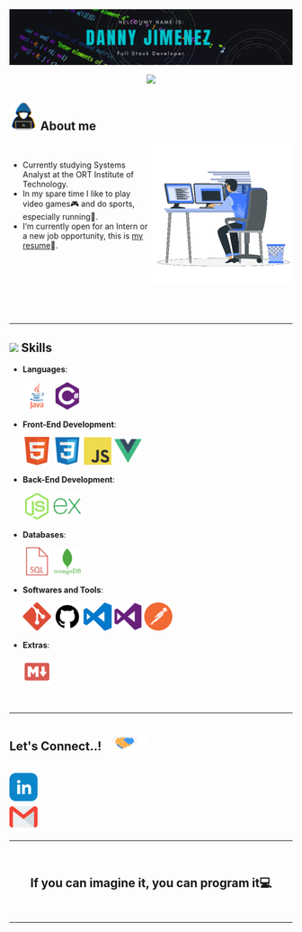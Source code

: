 <img src="https://github.com/dannyj182/dannyj182/raw/main/assets/images/Banner%20Github%20V3.png">

<p align="center">
  <a href="https://github.com/DenverCoder1/readme-typing-svg"><img src="https://readme-typing-svg.herokuapp.com?font=Time+New+Roman&color=cyan&size=25&center=true&vCenter=true&width=600&height=100&lines= Systems+Analyst+Student,;Passionate+About+Technology,;Active+Learner/Researcher,;Love+to+learn+new+frameworks...❤️"></a>
</p>

## <picture><img src = "https://github.com/dannyj182/dannyj182/raw/main/assets/mdImages/about_me.gif" width = 50px></picture> **About me**

<picture> <img align="right" src="https://github.com/dannyj182/dannyj182/raw/main/assets/mdImages/Right_Side.gif" width = 250px></picture>

<br>

- Currently studying Systems Analyst at the ORT Institute of Technology.
- In my spare time I like to play video games🎮 and do sports, especially running🏃.
- I’m currently open for an Intern or a new job opportunity, this is [my resume](https://www.linkedin.com/in/dannyjimenezcasares/)📄.

<br><br>
<br><br>
<br><br>

---

## <img src="https://media2.giphy.com/media/QssGEmpkyEOhBCb7e1/giphy.gif?cid=ecf05e47a0n3gi1bfqntqmob8g9aid1oyj2wr3ds3mg700bl&rid=giphy.gif" width ="25"><b> Skills</b>

<p align="center">

- **Languages**:
    
    <img src="https://github.com/dannyj182/dannyj182/raw/main/assets/images/java.png" width ="50">
    <img src="https://github.com/dannyj182/dannyj182/raw/main/assets/images/csharp.png" width ="50">

    
- **Front-End Development**:

    <img src="https://github.com/dannyj182/dannyj182/raw/main/assets/images/html.png" width ="50">
    <img src="https://github.com/dannyj182/dannyj182/raw/main/assets/images/css.png" width ="50">
    <img src="https://github.com/dannyj182/dannyj182/raw/main/assets/images/js.png" width ="50">
    <img src="https://github.com/dannyj182/dannyj182/raw/main/assets/images/vue.png" width ="50">
    


- **Back-End Development**:

    <img src="https://github.com/dannyj182/dannyj182/raw/main/assets/images/node.png" width ="50">
    <img src="https://github.com/dannyj182/dannyj182/raw/main/assets/images/express.png" width ="50"> 


- **Databases**:

    <img src="https://github.com/dannyj182/dannyj182/raw/main/assets/images/sql.png" width ="50">
    <img src="https://github.com/dannyj182/dannyj182/raw/main/assets/images/mongodb.png" width ="50">


- **Softwares and Tools**:

    <img src="https://github.com/dannyj182/dannyj182/raw/main/assets/images/git.png" width ="50">
    <img src="https://github.com/dannyj182/dannyj182/raw/main/assets/images/github.png" width ="50">
    <img src="https://github.com/dannyj182/dannyj182/raw/main/assets/images/visual-studio-code.png" width ="50">
    <img src="https://github.com/dannyj182/dannyj182/raw/main/assets/images/visualstudio.png" width ="50">
    <img src="https://github.com/dannyj182/dannyj182/raw/main/assets/images/postman.png" width ="50">


- **Extras**:

    <img src="https://github.com/dannyj182/dannyj182/raw/main/assets/images/markdown.png" width ="50">  


</p>

<br>

---

## <b> Let's Connect..!</b><img src="https://github.com/0xAbdulKhalid/0xAbdulKhalid/raw/main/assets/mdImages/handshake.gif" width ="80">

<br>

<a href="https://www.linkedin.com/in/dannyjimenezcasares/" target="_blank">
<img src="https://github.com/dannyj182/dannyj182/raw/main/assets/images/in.png" width ="50">
</a>

<br>

<a href="mailto:dannyjimenezcasares@gmail.com" target="_blank">
<img src="https://github.com/dannyj182/dannyj182/raw/main/assets/images/gmail.png" width ="50">
</a>

<br>

---

<br>

<div align='center'>

## <b>If you can imagine it, you can program it💻</b>

</div>

<br>

---

<br>